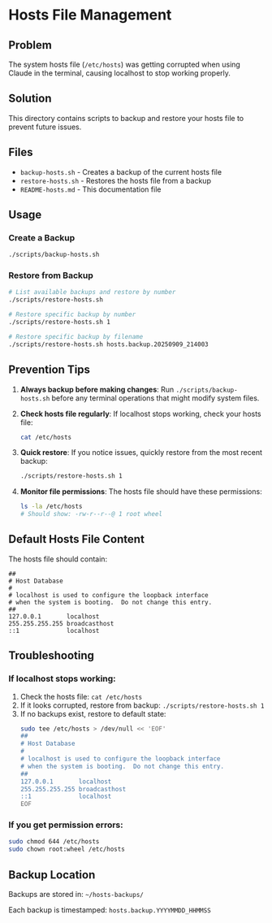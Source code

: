 # Hosts File Management

## Problem
The system hosts file (`/etc/hosts`) was getting corrupted when using Claude in the terminal, causing localhost to stop working properly.

## Solution
This directory contains scripts to backup and restore your hosts file to prevent future issues.

## Files
- `backup-hosts.sh` - Creates a backup of the current hosts file
- `restore-hosts.sh` - Restores the hosts file from a backup
- `README-hosts.md` - This documentation file

## Usage

### Create a Backup
```bash
./scripts/backup-hosts.sh
```

### Restore from Backup
```bash
# List available backups and restore by number
./scripts/restore-hosts.sh

# Restore specific backup by number
./scripts/restore-hosts.sh 1

# Restore specific backup by filename
./scripts/restore-hosts.sh hosts.backup.20250909_214003
```

## Prevention Tips

1. **Always backup before making changes**: Run `./scripts/backup-hosts.sh` before any terminal operations that might modify system files.

2. **Check hosts file regularly**: If localhost stops working, check your hosts file:
   ```bash
   cat /etc/hosts
   ```

3. **Quick restore**: If you notice issues, quickly restore from the most recent backup:
   ```bash
   ./scripts/restore-hosts.sh 1
   ```

4. **Monitor file permissions**: The hosts file should have these permissions:
   ```bash
   ls -la /etc/hosts
   # Should show: -rw-r--r--@ 1 root wheel
   ```

## Default Hosts File Content
The hosts file should contain:
```
##
# Host Database
#
# localhost is used to configure the loopback interface
# when the system is booting.  Do not change this entry.
##
127.0.0.1       localhost
255.255.255.255 broadcasthost
::1             localhost
```

## Troubleshooting

### If localhost stops working:
1. Check the hosts file: `cat /etc/hosts`
2. If it looks corrupted, restore from backup: `./scripts/restore-hosts.sh 1`
3. If no backups exist, restore to default state:
   ```bash
   sudo tee /etc/hosts > /dev/null << 'EOF'
   ##
   # Host Database
   #
   # localhost is used to configure the loopback interface
   # when the system is booting.  Do not change this entry.
   ##
   127.0.0.1       localhost
   255.255.255.255 broadcasthost
   ::1             localhost
   EOF
   ```

### If you get permission errors:
```bash
sudo chmod 644 /etc/hosts
sudo chown root:wheel /etc/hosts
```

## Backup Location
Backups are stored in: `~/hosts-backups/`

Each backup is timestamped: `hosts.backup.YYYYMMDD_HHMMSS`
